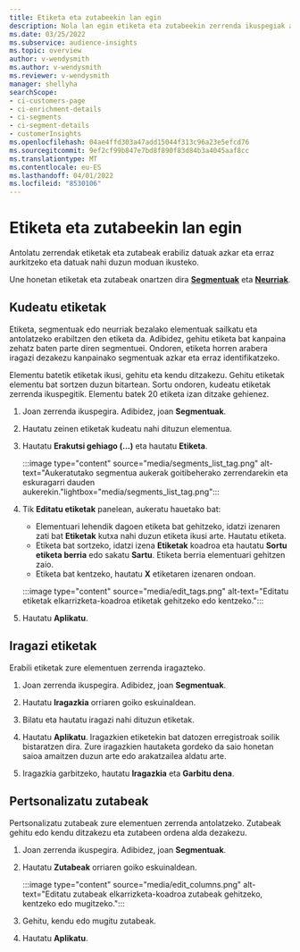 ```yaml
---
title: Etiketa eta zutabeekin lan egin
description: Nola lan egin etiketa eta zutabeekin zerrenda ikuspegiak antolatzeko
ms.date: 03/25/2022
ms.subservice: audience-insights
ms.topic: overview
author: v-wendysmith
ms.author: v-wendysmith
ms.reviewer: v-wendysmith
manager: shellyha
searchScope:
- ci-customers-page
- ci-enrichment-details
- ci-segments
- ci-segment-details
- customerInsights
ms.openlocfilehash: 04ae4ffd303a47add15044f313c96a23e5efcd76
ms.sourcegitcommit: 9ef2cf99b847e7bd8f890f83d84b3a4045aaf8cc
ms.translationtype: MT
ms.contentlocale: eu-ES
ms.lasthandoff: 04/01/2022
ms.locfileid: "8530106"
---
```

# <a name="work-with-tags-and-columns"></a>Etiketa eta zutabeekin lan egin

Antolatu zerrendak etiketak eta zutabeak erabiliz datuak azkar eta erraz aurkitzeko eta datuak nahi duzun moduan ikusteko.

Une honetan etiketak eta zutabeak onartzen dira **[Segmentuak](segments.md)** eta **[Neurriak](measures.md)**.

## <a name="manage-tags"></a>Kudeatu etiketak

Etiketa, segmentuak edo neurriak bezalako elementuak sailkatu eta antolatzeko erabiltzen den etiketa da. Adibidez, gehitu etiketa bat kanpaina zehatz baten parte diren segmentuei. Ondoren, etiketa horren arabera iragazi dezakezu kanpainako segmentuak azkar eta erraz identifikatzeko.

Elementu batetik etiketak ikusi, gehitu eta kendu ditzakezu. Gehitu etiketak elementu bat sortzen duzun bitartean. Sortu ondoren, kudeatu etiketak zerrenda ikuspegitik. Elementu batek 20 etiketa izan ditzake gehienez.

1. Joan zerrenda ikuspegira. Adibidez, joan **Segmentuak**.

1. Hautatu zeinen etiketak kudeatu nahi dituzun elementua.

1. Hautatu **Erakutsi gehiago (...)** eta hautatu **Etiketa**.

   :::image type="content" source="media/segments_list_tag.png" alt-text="Aukeratutako segmentua aukerak goitibeherako zerrendarekin eta eskuragarri dauden aukerekin."lightbox="media/segments_list_tag.png":::

1. Tik **Editatu etiketak** panelean, aukeratu hauetako bat:

   - Elementuari lehendik dagoen etiketa bat gehitzeko, idatzi izenaren zati bat **Etiketak** kutxa nahi duzun etiketa ikusi arte. Hautatu etiketa.
   - Etiketa bat sortzeko, idatzi izena **Etiketak** koadroa eta hautatu **Sortu etiketa berria** edo sakatu **Sartu**. Etiketa berria elementuari gehitzen zaio.
   - Etiketa bat kentzeko, hautatu **X** etiketaren izenaren ondoan.

   :::image type="content" source="media/edit_tags.png" alt-text="Editatu etiketak elkarrizketa-koadroa etiketak gehitzeko edo kentzeko.":::

1. Hautatu **Aplikatu**.

## <a name="filter-on-tags"></a>Iragazi etiketak

Erabili etiketak zure elementuen zerrenda iragazteko.

1. Joan zerrenda ikuspegira. Adibidez, joan **Segmentuak**.

1. Hautatu **Iragazkia** orriaren goiko eskuinaldean.

1. Bilatu eta hautatu iragazi nahi dituzun etiketak.

1. Hautatu **Aplikatu**. Iragazkien etiketekin bat datozen erregistroak soilik bistaratzen dira. Zure iragazkien hautaketa gordeko da saio honetan saioa amaitzen duzun arte edo arakatzailea aldatu arte.

1. Iragazkia garbitzeko, hautatu **Iragazkia** eta **Garbitu dena**.

## <a name="customize-columns"></a>Pertsonalizatu zutabeak

Pertsonalizatu zutabeak zure elementuen zerrenda antolatzeko. Zutabeak gehitu edo kendu ditzakezu eta zutabeen ordena alda dezakezu.

1. Joan zerrenda ikuspegira. Adibidez, joan **Segmentuak**.

1. Hautatu **Zutabeak** orriaren goiko eskuinaldean.

   :::image type="content" source="media/edit_columns.png" alt-text="Editatu zutabeak elkarrizketa-koadroa zutabeak gehitzeko, kentzeko edo mugitzeko.":::

1. Gehitu, kendu edo mugitu zutabeak.

1. Hautatu **Aplikatu**.
